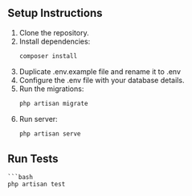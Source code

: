 ## Setup Instructions
1. Clone the repository.  
2. Install dependencies:  
    ```bash
    composer install
3. Duplicate .env.example file and rename it to .env
4. Configure the .env file with your database details.
5. Run the migrations:
    ```bash
    php artisan migrate
6. Run server:
    ```bash
    php artisan serve

## Run Tests
    ```bash
    php artisan test